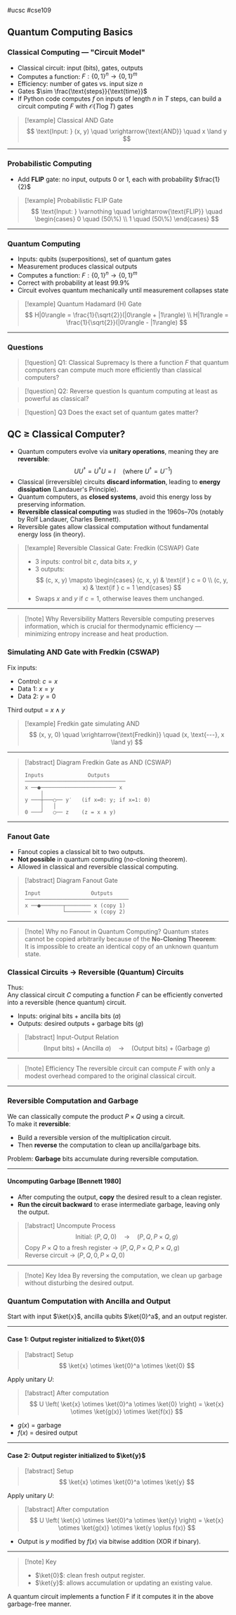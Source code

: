 #ucsc #cse109  
## Quantum Computing Basics

### Classical Computing — "Circuit Model"
- Classical circuit: input (bits), gates, outputs
- Computes a function: $F: \{0,1\}^n \to \{0,1\}^m$
- Efficiency: number of gates vs. input size $n$
- Gates $\sim \frac{\text{steps}}{\text{time}}$
- If Python code computes $f$ on inputs of length $n$ in $T$ steps, can build a circuit computing $F$ with $\mathcal{O}(T \log T)$ gates

> [!example] Classical AND Gate
> $$
> \text{Input: } (x, y) \quad \xrightarrow{\text{AND}} \quad x \land y
> $$

---

### Probabilistic Computing
- Add **FLIP** gate: no input, outputs 0 or 1, each with probability $\frac{1}{2}$

> [!example] Probabilistic FLIP Gate
> $$
> \text{Input: } \varnothing \quad \xrightarrow{\text{FLIP}} \quad 
> \begin{cases}
> 0 \quad (50\%) \\
> 1 \quad (50\%)
> \end{cases}
> $$

---

### Quantum Computing
- Inputs: qubits (superpositions), set of quantum gates
- Measurement produces classical outputs
- Computes a function: $F: \{0,1\}^n \to \{0,1\}^m$
- Correct with probability at least 99.9%
- Circuit evolves quantum mechanically until measurement collapses state

> [!example] Quantum Hadamard (H) Gate
> $$
> H|0\rangle = \frac{1}{\sqrt{2}}(|0\rangle + |1\rangle) \\
> H|1\rangle = \frac{1}{\sqrt{2}}(|0\rangle - |1\rangle)
> $$

---

### Questions
> [!question] Q1: Classical Supremacy
> Is there a function $F$ that quantum computers can compute much more efficiently than classical computers?

> [!question] Q2: Reverse question
> Is quantum computing at least as powerful as classical?

> [!question] Q3
> Does the exact set of quantum gates matter?

## QC $\geq$ Classical Computer?

- Quantum computers evolve via **unitary operations**, meaning they are **reversible**:  
  $$
  UU^\dagger = U^\dagger U = I \quad \text{(where } U^\dagger = U^{-1} \text{)}
  $$
- Classical (irreversible) circuits **discard information**, leading to **energy dissipation** (Landauer's Principle).
- Quantum computers, as **closed systems**, avoid this energy loss by preserving information.
- **Reversible classical computing** was studied in the 1960s–70s (notably by Rolf Landauer, Charles Bennett).
- Reversible gates allow classical computation without fundamental energy loss (in theory).

> [!example] Reversible Classical Gate: Fredkin (CSWAP) Gate
> - 3 inputs: control bit $c$, data bits $x$, $y$
> - 3 outputs:
> $$
> (c, x, y) \mapsto
> \begin{cases}
> (c, x, y) & \text{if } c = 0 \\
> (c, y, x) & \text{if } c = 1
> \end{cases}
> $$
> - Swaps $x$ and $y$ if $c=1$, otherwise leaves them unchanged.

---

> [!note] Why Reversibility Matters
> Reversible computing preserves information, which is crucial for thermodynamic efficiency — minimizing entropy increase and heat production.

### Simulating AND Gate with Fredkin (CSWAP)

Fix inputs:
- Control: $c = x$
- Data 1: $x = y$
- Data 2: $y = 0$

Third output = $x \land y$

> [!example] Fredkin gate simulating AND
> $$
> (x, y, 0) \quad \xrightarrow{\text{Fredkin}} \quad (x, \text{---}, x \land y)
> $$

---
> [!abstract] Diagram
> Fredkin Gate as AND (CSWAP)
> ```
> Inputs              Outputs
> ────────────────────────────────
> x ──●──────────────────────── x
>      │
> y ───┼───○── y′   (if x=0: y; if x=1: 0)
>      │   │
> 0 ───┘   ○── z    (z = x ∧ y)
> ```

---
### Fanout Gate

- Fanout copies a classical bit to two outputs.
- **Not possible** in quantum computing (no-cloning theorem).
- Allowed in classical and reversible classical computing.

> [!abstract] Diagram
> Fanout Gate
> ```
> Input                Outputs
> ─────────────────────────────────
> x ──●───────┬──────── x (copy 1)
>             └──────── x (copy 2)
> ```

---

> [!note] Why no Fanout in Quantum Computing?
> Quantum states cannot be copied arbitrarily because of the **No-Cloning Theorem**:  
> It is impossible to create an identical copy of an unknown quantum state.


### Classical Circuits → Reversible (Quantum) Circuits

Thus:  
Any classical circuit $C$ computing a function $F$ can be efficiently converted into a reversible (hence quantum) circuit.

- Inputs: original bits + ancilla bits ($a$)
- Outputs: desired outputs + garbage bits ($g$)

> [!abstract] Input-Output Relation
> $$
> (\text{Input bits}) + (\text{Ancilla } a) \quad \longrightarrow \quad (\text{Output bits}) + (\text{Garbage } g)
> $$

---

> [!note] Efficiency
> The reversible circuit can compute $F$ with only a modest overhead compared to the original classical circuit.

---
### Reversible Computation and Garbage

We can classically compute the product $P \times Q$ using a circuit.  
To make it **reversible**:
- Build a reversible version of the multiplication circuit.
- Then **reverse** the computation to clean up ancilla/garbage bits.

Problem: **Garbage** bits accumulate during reversible computation.

---

#### Uncomputing Garbage [Bennett 1980]

- After computing the output, **copy** the desired result to a clean register.
- **Run the circuit backward** to erase intermediate garbage, leaving only the output.

> [!abstract] Uncompute Process
> $$
> \text{Initial: } (P, Q, 0) \quad \longrightarrow \quad (P, Q, P \times Q, g)
> $$
> Copy $P \times Q$ to a fresh register → $(P, Q, P \times Q, P \times Q, g)$  
> Reverse circuit → $(P, Q, 0, P \times Q, 0)$

---

> [!note] Key Idea
> By reversing the computation, we clean up garbage without disturbing the desired output.

### Quantum Computation with Ancilla and Output

Start with input $\ket{x}$, ancilla qubits $\ket{0}^a$, and an output register.

---

#### Case 1: Output register initialized to $\ket{0}$

> [!abstract] Setup
> $$
> \ket{x} \otimes \ket{0}^a \otimes \ket{0}
> $$

Apply unitary $U$:

> [!abstract] After computation
> $$
> U \left( \ket{x} \otimes \ket{0}^a \otimes \ket{0} \right) = \ket{x} \otimes \ket{g(x)} \otimes \ket{f(x)}
> $$

- $g(x)$ = garbage
- $f(x)$ = desired output

---

#### Case 2: Output register initialized to $\ket{y}$

> [!abstract] Setup
> $$
> \ket{x} \otimes \ket{0}^a \otimes \ket{y}
> $$

Apply unitary $U$:

> [!abstract] After computation
> $$
> U \left( \ket{x} \otimes \ket{0}^a \otimes \ket{y} \right) = \ket{x} \otimes \ket{g(x)} \otimes \ket{y \oplus f(x)}
> $$

- Output is $y$ modified by $f(x)$ via bitwise addition (XOR if binary).

---

> [!note] Key
> - $\ket{0}$: clean fresh output register.
> - $\ket{y}$: allows accumulation or updating an existing value.

A quantum circuit implements a function F if it computes it in the above garbage-free manner.



